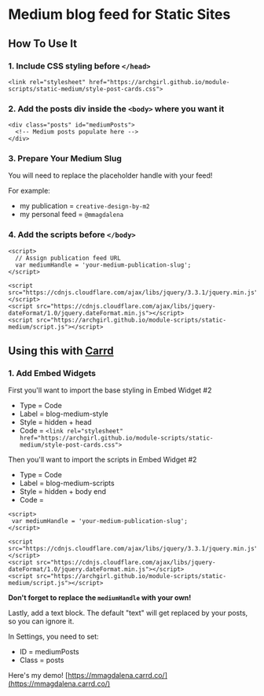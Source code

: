 # Medium blog feed for Static Sites

## How To Use It

### 1. Include CSS styling before `</head>`

```
<link rel="stylesheet" href="https://archgirl.github.io/module-scripts/static-medium/style-post-cards.css">
```

### 2. Add the posts div inside the `<body>` where you want it

```
<div class="posts" id="mediumPosts">
  <!-- Medium posts populate here -->
</div>
```

### 3. Prepare Your Medium Slug

You will need to replace the placeholder handle with your feed!

For example:

- my publication = `creative-design-by-m2`
- my personal feed = `@mmagdalena`

### 4. Add the scripts before `</body>`

```
<script>
  // Assign publication feed URL
  var mediumHandle = 'your-medium-publication-slug';
</script>

<script src="https://cdnjs.cloudflare.com/ajax/libs/jquery/3.3.1/jquery.min.js"></script>
<script src="https://cdnjs.cloudflare.com/ajax/libs/jquery-dateFormat/1.0/jquery.dateFormat.min.js"></script>
<script src="https://archgirl.github.io/module-scripts/static-medium/script.js"></script>
```

## Using this with [Carrd](https://carrd.co/)

### 1. Add Embed Widgets

First you'll want to import the base styling in Embed Widget #2

- Type = Code
- Label = blog-medium-style
- Style = hidden + head
- Code = `<link rel="stylesheet" href="https://archgirl.github.io/module-scripts/static-medium/style-post-cards.css">`

Then you'll want to import the scripts in Embed Widget #2

- Type = Code
- Label = blog-medium-scripts
- Style = hidden + body end
- Code =

```
<script>
 var mediumHandle = 'your-medium-publication-slug';
</script>

<script src="https://cdnjs.cloudflare.com/ajax/libs/jquery/3.3.1/jquery.min.js"></script>
<script src="https://cdnjs.cloudflare.com/ajax/libs/jquery-dateFormat/1.0/jquery.dateFormat.min.js"></script>
<script src="https://archgirl.github.io/module-scripts/static-medium/script.js"></script>
```

**Don't forget to replace the `mediumHandle` with your own!**

Lastly, add a text block. The default "text" will get replaced by your posts, so you can ignore it.

In Settings, you need to set:

- ID = mediumPosts
- Class = posts

Here's my demo! [https://mmagdalena.carrd.co/](https://mmagdalena.carrd.co/)
